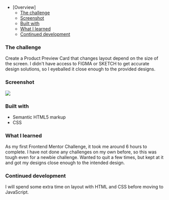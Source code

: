 - [Overview]
  - [The challenge](#the-challenge)
  - [Screenshot](#screenshot)
  - [Built with](#built-with)
  - [What I learned](#what-i-learned)
  - [Continued development](#continued-development)

### The challenge

Create a Product Preview Card that changes layout depend on the size of the screen. I didn't have access to FIGMA or SKETCH to get accurate design solutions, so I eyeballed it close enough to the provided designs.

### Screenshot

![](.images/screenshot.png)

### Built with

- Semantic HTML5 markup
- CSS

### What I learned

As my first Frontend Mentor Challenge, it took me around 6 hours to complete. I have not done any challenges on my own before, so this was tough even for a newbie challenge. Wanted to quit a few times, but kept at it and got my designs close enough to the intended design.

### Continued development

I will spend some extra time on layout with HTML and CSS before moving to JavaScript.
